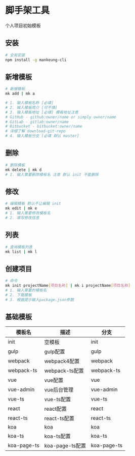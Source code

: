 # 脚手架工具

个人项目初始模板

## 安装

```bash
# 全局安装
npm install -g mankeung-cli
```

## 新增模板

```bash
# 新增模板
mk add | mk a

# 1. 输入模板名称 [必填]
# 2. 输入模板简介 [可不填]
# 3. 输入模板地址 [必填] 模板地址注意
# GitHub - github:owner/name or simply owner/name
# GitLab - gitlab:owner/name
# Bitbucket - bitbucket:owner/name
# 详细了解 download-git-repo
# 4. 输入模板分支 [必填 默认 master]
```

## 删除

```bash
# 删除模板
mk delete | mk d
# 1. 输入需要删除模板名 注意 默认 init 不能删除
```
## 修改

```bash
# 编辑模板 默认不让编辑 init
mk edit | mk e
# 1. 输入需要修改模板名
# 2. 填写修改信息
```

## 列表

```bash
# 查询模板列表
mk list | mk l
```

## 创建项目

```bash
# 命令
mk init projectName[项目名称] | mk i projectName[项目名称]
# 1. 输入需要的模板名
# 2. 下载模板
# 3. 根据提示输入package.json参数
```

## 基础模板

模板名 | 描述 | 分支
--- | --- | ---
init | 空模板 | init
gulp | gulp配置 | gulp
webpack | webpack4配置 | webpack
webpack-ts | webpack-ts配置 | webpack-ts
vue | vue配置 | vue
vue-admin | vue后台管理 | vue-admin
vue-ts | vue-ts配置 | vue-ts
react | react配置 | react
react-ts | react-ts配置 | react-ts
koa | koa | koa
koa-ts | koa-ts配置 | koa-ts
koa-page-ts | koa-page-ts配置 | koa-page-ts